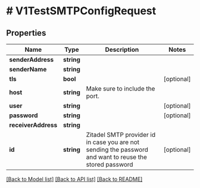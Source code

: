 # # V1TestSMTPConfigRequest

## Properties

Name | Type | Description | Notes
------------ | ------------- | ------------- | -------------
**senderAddress** | **string** |  |
**senderName** | **string** |  |
**tls** | **bool** |  | [optional]
**host** | **string** | Make sure to include the port. |
**user** | **string** |  | [optional]
**password** | **string** |  | [optional]
**receiverAddress** | **string** |  |
**id** | **string** | Zitadel SMTP provider id in case you are not sending the password and want to reuse the stored password | [optional]

[[Back to Model list]](../../README.md#models) [[Back to API list]](../../README.md#endpoints) [[Back to README]](../../README.md)
